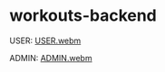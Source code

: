 # workouts-backend

USER:
[USER.webm](https://github.com/KacperGottel/workouts-backend/assets/90089220/a153b15a-76aa-43d6-b407-c2ea0d4860bf)

ADMIN:
[ADMIN.webm](https://github.com/KacperGottel/workouts-backend/assets/90089220/b8b774d8-6a9b-4d23-b770-6fd0b8da64be)


